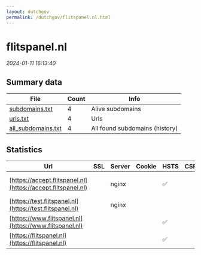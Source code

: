 ```yaml
---
layout: dutchgov
permalink: /dutchgov/flitspanel.nl.html
---
```



# flitspanel.nl
*2024-01-11 16:13:40*
## Summary data


| File       | Count | Info |
|------------|-------|------|
|[subdomains.txt](/data/flitspanel.nl/subdomains.txt)|4|Alive subdomains|
|[urls.txt](/data/flitspanel.nl/urls.txt)|4|Urls|
|[all_subdomains.txt](/data/flitspanel.nl/all_subdomains.txt)|4|All found subdomains (history)|


## Statistics


| Url | SSL | Server | Cookie | HSTS | CSP | XFO | XXP | RP | Tech |Title |
|------------|-------|------|------|------|------|------|------|------|------|------|
|[https://accept.flitspanel.nl](https://accept.flitspanel.nl)| |nginx| |:white_check_mark: | | | | :white_check_mark: |Basic HSTS Nginx|401 Unauthorized|
|[https://test.flitspanel.nl](https://test.flitspanel.nl)| |nginx| | | | | | :white_check_mark: |Nginx|Web Server's Def...|
|[https://www.flitspanel.nl](https://www.flitspanel.nl)| || |:white_check_mark: | | | | :white_check_mark: |HSTS||
|[https://flitspanel.nl](https://flitspanel.nl)| || |:white_check_mark: | | | | :white_check_mark: |HSTS||